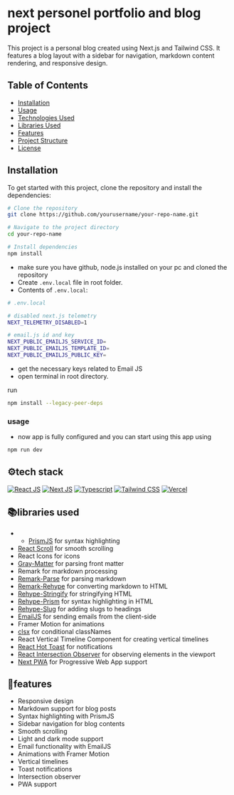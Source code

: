 
# next personel portfolio and blog project

This project is a personal blog created using Next.js and Tailwind CSS. It features a blog layout with a sidebar for navigation, markdown content rendering, and responsive design.

## Table of Contents

- [Installation](#installation)
- [Usage](#usage)
- [Technologies Used](#technologies-used)
- [Libraries Used](#libraries-used)
- [Features](#features)
- [Project Structure](#project-structure)
- [License](#license)

## Installation

To get started with this project, clone the repository and install the dependencies:

```bash
# Clone the repository
git clone https://github.com/yourusername/your-repo-name.git

# Navigate to the project directory
cd your-repo-name

# Install dependencies
npm install
```


* make sure you have github, node.js installed on your pc and cloned the repository
* Create `.env.local` file in root folder.
* Contents of `.env.local`:

```bash
# .env.local

# disabled next.js telemetry
NEXT_TELEMETRY_DISABLED=1

# email.js id and key
NEXT_PUBLIC_EMAILJS_SERVICE_ID=
NEXT_PUBLIC_EMAILJS_TEMPLATE_ID=
NEXT_PUBLIC_EMAILJS_PUBLIC_KEY=
```


* get the necessary keys related to Email JS
* open terminal in root directory.


run
```bash
npm install --legacy-peer-deps
```



### usage

* now app is fully configured and you can start using this app using 

```bash
npm run dev
```


## ⚙️tech stack 

[![React JS](https://camo.githubusercontent.com/ff077b866cdc3fc2b0fa50ca6f8fa395451ffa625bc9c1133643b40e8afa2e2c/68747470733a2f2f736b696c6c69636f6e732e6465762f69636f6e733f693d7265616374 "React JS")](https://react.dev/ "React JS") [![Next JS](https://camo.githubusercontent.com/d497939090636f804984724017254c02d72c3b4c9d69976cfa4ad3159eae8ff4/68747470733a2f2f736b696c6c69636f6e732e6465762f69636f6e733f693d6e657874 "Next JS")](https://nextjs.org/ "Next JS") [![Typescript](https://camo.githubusercontent.com/34597c8135ed2d68f6dead5b7565c74d77946f6b199f7472661d54677c58a24a/68747470733a2f2f736b696c6c69636f6e732e6465762f69636f6e733f693d7473 "Typescript")](https://www.typescriptlang.org/ "Typescript") [![Tailwind CSS](https://camo.githubusercontent.com/90821127892b2ab8fed54a30b62e3875250c25b0ff2b0466eade956773d27126/68747470733a2f2f736b696c6c69636f6e732e6465762f69636f6e733f693d7461696c77696e64 "Tailwind CSS")](https://tailwindcss.com/ "Tailwind CSS") [![Vercel](https://camo.githubusercontent.com/9f11387f8a858c2bcd589f86a40979d2256eaa312a95f364d623ff61aec72670/68747470733a2f2f736b696c6c69636f6e732e6465762f69636f6e733f693d76657263656c "Vercel")](https://vercel.app/ "Vercel")


## 📚libraries used
- - [PrismJS](https://prismjs.com/) for syntax highlighting
- [React Scroll](https://www.npmjs.com/package/react-scroll) for smooth scrolling
- React Icons for icons
- [Gray-Matter](https://github.com/jonschlinkert/gray-matter) for parsing front matter
- Remark for markdown processing
- [Remark-Parse](https://www.npmjs.com/package/remark-parse) for parsing markdown
- [Remark-Rehype](https://www.npmjs.com/package/remark-rehype) for converting markdown to HTML
- [Rehype-Stringify](https://www.npmjs.com/package/rehype-stringify) for stringifying HTML
- [Rehype-Prism](https://www.npmjs.com/package/rehype-prism) for syntax highlighting in HTML
- [Rehype-Slug](https://www.npmjs.com/package/rehype-slug) for adding slugs to headings
- [EmailJS](https://www.emailjs.com/) for sending emails from the client-side
- Framer Motion for animations
- [clsx](https://www.npmjs.com/package/clsx) for conditional classNames
- React Vertical Timeline Component for creating vertical timelines
- [React Hot Toast](https://react-hot-toast.com/) for notifications
- [React Intersection Observer](https://www.npmjs.com/package/react-intersection-observer) for observing elements in the viewport
- [Next PWA](https://github.com/shadowwalker/next-pwa) for Progressive Web App support



## 💎features
- Responsive design
- Markdown support for blog posts
- Syntax highlighting with PrismJS
- Sidebar navigation for blog contents
- Smooth scrolling
- Light and dark mode support
- Email functionality with EmailJS
- Animations with Framer Motion
- Vertical timelines
- Toast notifications
- Intersection observer
- PWA support


